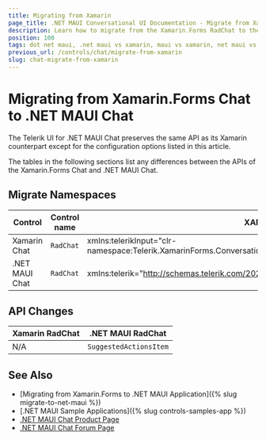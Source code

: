 ```yaml
---
title: Migrating from Xamarin
page_title: .NET MAUI Conversational UI Documentation - Migrate from Xamarin
description: Learn how to migrate from the Xamarin.Forms RadChat to the .NET MAUI Chat control.
position: 100
tags: dot net maui, .net maui vs xamarin, maui vs xamarin, net maui vs xamarin, migration, xamarin.forms
previous_url: /controls/chat/migrate-from-xamarin
slug: chat-migrate-from-xamarin
---
```


# Migrating from Xamarin.Forms Chat to .NET MAUI Chat

The Telerik UI for .NET MAUI Chat preserves the same API as its Xamarin counterpart except for the configuration options listed in this article.

The tables in the following sections list any differences between the APIs of the Xamarin.Forms Chat and .NET MAUI Chat.

## Migrate Namespaces

| Control | Control name | XAML Namespace | C# Namespace|
| --------------- | --------------- | --------------- | --------------- |
| Xamarin Chat | `RadChat` | xmlns:telerikInput="clr-namespace:Telerik.XamarinForms.ConversationalUI;assembly=Telerik.XamarinForms.ConversationalUI" | using Telerik.XamarinForms.ConversationalUI; | 
| .NET MAUI Chat | `RadChat` | xmlns:telerik="http://schemas.telerik.com/2022/xaml/maui" | using Telerik.Maui.Controls; |


## API Changes

| Xamarin RadChat | .NET MAUI RadChat |
| ------------- | --------------- |
| N/A | `SuggestedActionsItem` |

## See Also

* [Migrating from Xamarin.Forms to .NET MAUI Application]({% slug migrate-to-net-maui %})
* [.NET MAUI Sample Applications]({% slug controls-samples-app %})
* [.NET MAUI Chat Product Page](https://www.telerik.com/maui-ui/chat-(conversational-ui))
* [.NET MAUI Chat Forum Page](https://www.telerik.com/forums/maui?tagId=2061)
